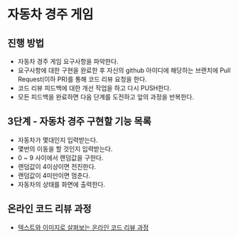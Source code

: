 # 자동차 경주 게임
## 진행 방법
* 자동차 경주 게임 요구사항을 파악한다.
* 요구사항에 대한 구현을 완료한 후 자신의 github 아이디에 해당하는 브랜치에 Pull Request(이하 PR)를 통해 코드 리뷰 요청을 한다.
* 코드 리뷰 피드백에 대한 개선 작업을 하고 다시 PUSH한다.
* 모든 피드백을 완료하면 다음 단계를 도전하고 앞의 과정을 반복한다.

## 3단계 - 자동차 경주 구현할 기능 목록
- 자동차가 몇대인지 입력받는다.
- 몇번의 이동을 할 것인지 입력받는다.
- 0 ~ 9 사이에서 랜덤값을 구한다.
- 랜덤값이 4이상이면 전진한다.
- 랜덤값이 4미만이면 멈춘다.
- 자동차의 상태를 화면에 출력한다.

## 온라인 코드 리뷰 과정
* [텍스트와 이미지로 살펴보는 온라인 코드 리뷰 과정](https://github.com/next-step/nextstep-docs/tree/master/codereview)